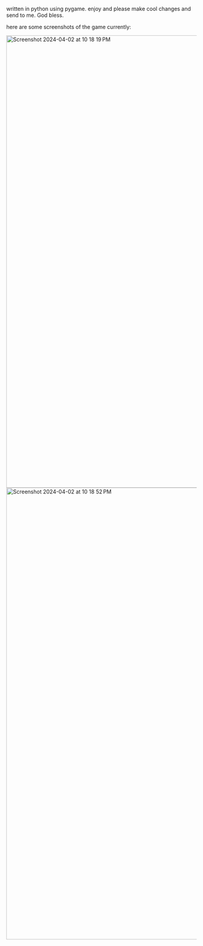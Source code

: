 written in python using pygame. enjoy and please make cool changes and send to me. God bless.

here are some screenshots of the game currently:

<img width="1194" alt="Screenshot 2024-04-02 at 10 18 19 PM" src="https://github.com/xanperna/snake-game/assets/164621140/414b61b7-28ca-49e8-abe4-e0a725760e10">
<img width="1193" alt="Screenshot 2024-04-02 at 10 18 52 PM" src="https://github.com/xanperna/snake-game/assets/164621140/c3bd2be1-b5dc-43d5-9924-b504f964b817">
